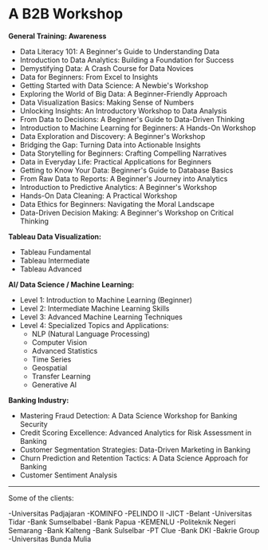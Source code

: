 # A B2B Workshop


**General Training: Awareness**

* Data Literacy 101: A Beginner's Guide to Understanding Data
* Introduction to Data Analytics: Building a Foundation for Success
* Demystifying Data: A Crash Course for Data Novices
* Data for Beginners: From Excel to Insights
* Getting Started with Data Science: A Newbie's Workshop
* Exploring the World of Big Data: A Beginner-Friendly Approach
* Data Visualization Basics: Making Sense of Numbers
* Unlocking Insights: An Introductory Workshop to Data Analysis
* From Data to Decisions: A Beginner's Guide to Data-Driven Thinking
* Introduction to Machine Learning for Beginners: A Hands-On Workshop
* Data Exploration and Discovery: A Beginner's Workshop
* Bridging the Gap: Turning Data into Actionable Insights
* Data Storytelling for Beginners: Crafting Compelling Narratives
* Data in Everyday Life: Practical Applications for Beginners
* Getting to Know Your Data: Beginner's Guide to Database Basics
* From Raw Data to Reports: A Beginner's Journey into Analytics
* Introduction to Predictive Analytics: A Beginner's Workshop
* Hands-On Data Cleaning: A Practical Workshop
* Data Ethics for Beginners: Navigating the Moral Landscape
* Data-Driven Decision Making: A Beginner's Workshop on Critical Thinking

**Tableau Data Visualization:**

* Tableau Fundamental
* Tableau Intermediate
* Tableau Advanced


**AI/ Data Science / Machine Learning:**
* Level 1: Introduction to Machine Learning (Beginner)
* Level 2: Intermediate Machine Learning Skills
* Level 3: Advanced Machine Learning Techniques
* Level 4: Specialized Topics and Applications:
  - NLP (Natural Language Processing)
  - Computer Vision
  - Advanced Statistics
  - Time Series
  - Geospatial
  - Transfer Learning
  - Generative AI
 
**Banking Industry:**

* Mastering Fraud Detection: A Data Science Workshop for Banking Security
* Credit Scoring Excellence: Advanced Analytics for Risk Assessment in Banking
* Customer Segmentation Strategies: Data-Driven Marketing in Banking
* Churn Prediction and Retention Tactics: A Data Science Approach for Banking
* Customer Sentiment Analysis


____

Some of the clients:

-Universitas Padjajaran
-KOMINFO
-PELINDO II
-JICT
-Belant
-Universitas Tidar
-Bank Sumselbabel
-Bank Papua
-KEMENLU
-Politeknik Negeri Semarang
-Bank Kalteng
-Bank Sulselbar
-PT Clue
-Bank DKI
-Bakrie Group
-Universitas Bunda Mulia


